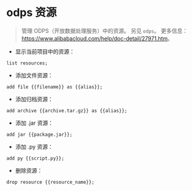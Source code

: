 # odps 资源

> 管理 ODPS（开放数据处理服务）中的资源。
> 另见 `odps`。
> 更多信息：<https://www.alibabacloud.com/help/doc-detail/27971.htm>。

- 显示当前项目中的资源：

`list resources;`

- 添加文件资源：

`add file {{filename}} as {{alias}};`

- 添加归档资源：

`add archive {{archive.tar.gz}} as {{alias}};`

- 添加 .jar 资源：

`add jar {{package.jar}};`

- 添加 .py 资源：

`add py {{script.py}};`

- 删除资源：

`drop resource {{resource_name}};`
